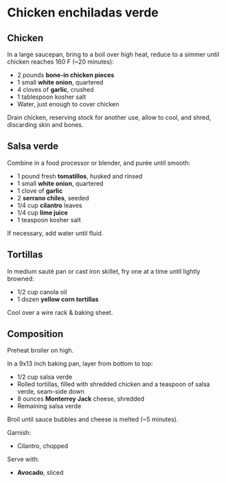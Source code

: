 Chicken enchiladas verde
========================

Chicken
-------

In a large saucepan, bring to a boil over high heat, reduce to a simmer until chicken reaches 160 F (~20 minutes):

- 2 pounds **bone-in chicken pieces**
- 1 small **white onion**, quartered
- 4 cloves of **garlic**, crushed
- 1 tablespoon kosher salt
- Water, just enough to cover chicken

Drain chicken, reserving stock for another use, allow to cool, and shred, discarding skin and bones.

Salsa verde
-----------

Combine in a food processor or blender, and purée until smooth:

- 1 pound fresh **tomatillos**, husked and rinsed
- 1 small **white onion**, quartered
- 1 clove of **garlic**
- 2 **serrano chiles**, seeded
- 1/4 cup **cilantro** leaves
- 1/4 cup **lime juice**
- 1 teaspoon kosher salt

If necessary, add water until fluid.

Tortillas
---------

In medium sauté pan or cast iron skillet, fry one at a time until lightly browned:

- 1/2 cup canola oil
- 1 dozen **yellow corn tortillas**

Cool over a wire rack & baking sheet.

Composition
-----------

Preheat broiler on high.

In a 9x13 inch baking pan, layer from bottom to top:

- 1/2 cup salsa verde
- Rolled tortillas, filled with shredded chicken and a teaspoon of salsa verde, seam-side down
- 8 ounces **Monterrey Jack** cheese, shredded
- Remaining salsa verde

Broil until sauce bubbles and cheese is melted (~5 minutes).

Garnish:

- Cilantro, chopped

Serve with:

- **Avocado**, sliced
